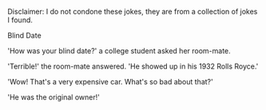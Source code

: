 Disclaimer: I do not condone these jokes, they are from a collection of jokes I found.

Blind Date

'How was your blind date?' a college student asked her room-mate. 

'Terrible!' the room-mate answered. 'He showed up in his 1932 Rolls Royce.' 

'Wow! That's a very expensive car. What's so bad about that?' 

'He was the original owner!'

